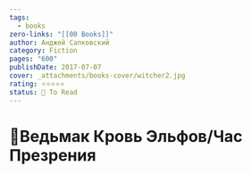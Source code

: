 ```yaml
---
tags:
  - books
zero-links: "[[00 Books]]"
author: Анджей Сапковский
category: Fiction
pages: "600"
publishDate: 2017-07-07
cover: _attachments/books-cover/witcher2.jpg
rating: ⭐⭐⭐⭐⭐
status: 🔷 To Read
---
```

# 📔Ведьмак Кровь Эльфов/Час Презрения

